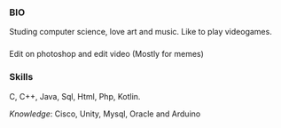 ### BIO

Studing computer science, love art and music.
Like to play videogames.
### 
Edit on photoshop and edit video (Mostly for memes)

### Skills
C, C++, Java, Sql, Html, Php, Kotlin.

*Knowledge*: Cisco, Unity, Mysql, Oracle and Arduino

